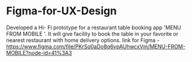 # Figma-for-UX-Design
Developed a Hi- Fi prototype for a restaurant table booking app 'MENU FROM MOBILE '. It will give facility to book the table in your favorite or nearest restaurant with home delivery options. 
link for Figma - https://www.figma.com/file/PKrSq0aDo8q6vpAUhwcxVm/MENU-FROM-MOBILE?node-id=41%3A3
